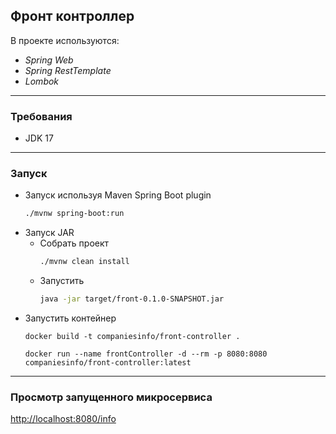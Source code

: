 Фронт контроллер
----------------

В проекте используются:

- _Spring Web_
- _Spring RestTemplate_
- _Lombok_

___

### Требования

- JDK 17

---

### Запуск
* Запуск используя Maven Spring Boot plugin
    ```bash
    ./mvnw spring-boot:run
    ```
* Запуск JAR
  * Собрать проект
      ```bash
      ./mvnw clean install
      ```
  * Запустить
      ```bash
      java -jar target/front-0.1.0-SNAPSHOT.jar
      ```
* Запустить контейнер
  ```shell
  docker build -t companiesinfo/front-controller .
  ```
  ```shell
  docker run --name frontController -d --rm -p 8080:8080 companiesinfo/front-controller:latest
  ```

___

### Просмотр запущенного микросервиса
[http://localhost:8080/info](http://localhost:8080/info)